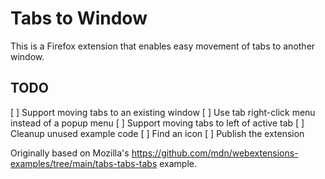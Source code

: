 # Tabs to Window

This is a Firefox extension that enables easy movement of tabs to another window.

## TODO
[ ] Support moving tabs to an existing window
[ ] Use tab right-click menu instead of a popup menu
[ ] Support moving tabs to left of active tab
[ ] Cleanup unused example code
[ ] Find an icon
[ ] Publish the extension

Originally based on Mozilla's https://github.com/mdn/webextensions-examples/tree/main/tabs-tabs-tabs
example.